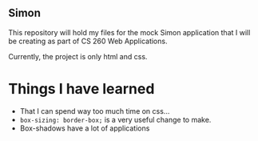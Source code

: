 ## Simon

This repository will hold my files for the mock Simon application that I will be creating as part of CS 260 Web Applications.

Currently, the project is only html and css.

# Things I have learned

* That I can spend way too much time on css...
* `box-sizing: border-box;` is a very useful change to make.
* Box-shadows have a lot of applications

